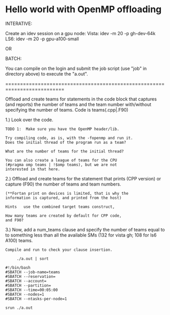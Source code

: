 # Hello world with OpenMP offloading
INTERATIVE:

Create an idev session on a gpu node:
Vista:   idev -m 20 -p gh-dev-64k
LS6:     idev -m 20 -p gpu-a100-small

OR

BATCH:

You can compile on the login and
submit the job script (use "job" in directory above) to execute the "a.out".

==========================================================================


Offload and create teams for statements in the code block that
captures (and reports) the number of teams and the team number 
with/without specifying the number of teams. Code is teams(.cpp|.F90)

1.) Look over the code.
    
    TODO 1:  Make sure you have the OpenMP header/lib.

    Try compiling code, as is, with the -fopenmp and run it.
    Does the initial thread of the program run as a team?

    What are the number of teams for the initial thread?

    You can also create a league of teams for the CPU
    (#pragma omp teams | !$omp teams), but we are not
    interested in that here.
    

2.) Offload and create teams for the statement that
    prints (CPP version) or capture (F90) the number of
    teams and team numbers.  

    (**Fortan print on devices is limited, that is why the
    information is captured, and printed from the host)

    Hints   use the combined target teams construct,

    How many teams are created by default for CPP code,
    and F90?

3.) Now, add a num_teams clause and specify the number of teams equal to
    to something less than all the available SMs 
    (132 for vista gh; 108 for ls6 A100) teams.

    Compile and run to check your clause insertion.

         ./a.out | sort 
          

```
#!/bin/bash
#SBATCH --job-name=teams
#SBATCH --reservation=
#SBATCH --account=
#SBATCH --partition=
#SBATCH --time=00:05:00
#SBATCH --nodes=1
#SBATCH --ntasks-per-node=1

srun ./a.out
```
